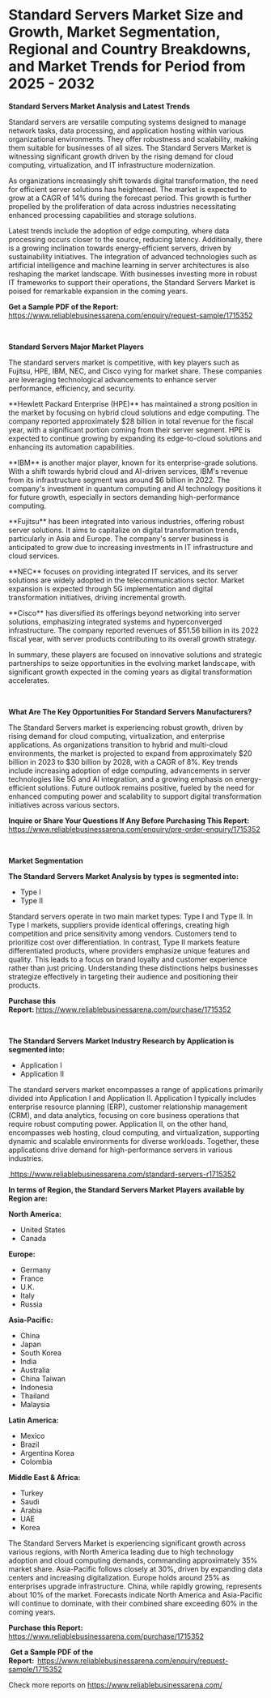 <p><h1>Standard Servers Market Size and Growth, Market Segmentation, Regional and Country Breakdowns, and Market Trends for Period from 2025 -  2032</h1></p><p><strong>Standard Servers Market Analysis and Latest Trends</strong></p>
<p><p>Standard servers are versatile computing systems designed to manage network tasks, data processing, and application hosting within various organizational environments. They offer robustness and scalability, making them suitable for businesses of all sizes. The Standard Servers Market is witnessing significant growth driven by the rising demand for cloud computing, virtualization, and IT infrastructure modernization.</p><p>As organizations increasingly shift towards digital transformation, the need for efficient server solutions has heightened. The market is expected to grow at a CAGR of 14% during the forecast period. This growth is further propelled by the proliferation of data across industries necessitating enhanced processing capabilities and storage solutions. </p><p>Latest trends include the adoption of edge computing, where data processing occurs closer to the source, reducing latency. Additionally, there is a growing inclination towards energy-efficient servers, driven by sustainability initiatives. The integration of advanced technologies such as artificial intelligence and machine learning in server architectures is also reshaping the market landscape. With businesses investing more in robust IT frameworks to support their operations, the Standard Servers Market is poised for remarkable expansion in the coming years.</p></p>
<p><strong>Get a Sample PDF of the Report:&nbsp;</strong> <a href="https://www.reliablebusinessarena.com/enquiry/request-sample/1715352?utm_campaign=1932&utm_medium=2&utm_source=Github&utm_content=ia&utm_term=12012025&utm_id=standard-servers">https://www.reliablebusinessarena.com/enquiry/request-sample/1715352</a></p>
<p>&nbsp;</p>
<p><strong>Standard Servers Major Market Players</strong></p>
<p><p>The standard servers market is competitive, with key players such as Fujitsu, HPE, IBM, NEC, and Cisco vying for market share. These companies are leveraging technological advancements to enhance server performance, efficiency, and security.</p><p>**Hewlett Packard Enterprise (HPE)** has maintained a strong position in the market by focusing on hybrid cloud solutions and edge computing. The company reported approximately $28 billion in total revenue for the fiscal year, with a significant portion coming from their server segment. HPE is expected to continue growing by expanding its edge-to-cloud solutions and enhancing its automation capabilities.</p><p>**IBM** is another major player, known for its enterprise-grade solutions. With a shift towards hybrid cloud and AI-driven services, IBM's revenue from its infrastructure segment was around $6 billion in 2022. The company's investment in quantum computing and AI technology positions it for future growth, especially in sectors demanding high-performance computing.</p><p>**Fujitsu** has been integrated into various industries, offering robust server solutions. It aims to capitalize on digital transformation trends, particularly in Asia and Europe. The company's server business is anticipated to grow due to increasing investments in IT infrastructure and cloud services.</p><p>**NEC** focuses on providing integrated IT services, and its server solutions are widely adopted in the telecommunications sector. Market expansion is expected through 5G implementation and digital transformation initiatives, driving incremental growth.</p><p>**Cisco** has diversified its offerings beyond networking into server solutions, emphasizing integrated systems and hyperconverged infrastructure. The company reported revenues of $51.56 billion in its 2022 fiscal year, with server products contributing to its overall growth strategy.</p><p>In summary, these players are focused on innovative solutions and strategic partnerships to seize opportunities in the evolving market landscape, with significant growth expected in the coming years as digital transformation accelerates.</p></p>
<p>&nbsp;</p>
<p><strong>What Are The Key Opportunities For Standard Servers Manufacturers?</strong></p>
<p><p>The Standard Servers market is experiencing robust growth, driven by rising demand for cloud computing, virtualization, and enterprise applications. As organizations transition to hybrid and multi-cloud environments, the market is projected to expand from approximately $20 billion in 2023 to $30 billion by 2028, with a CAGR of 8%. Key trends include increasing adoption of edge computing, advancements in server technologies like 5G and AI integration, and a growing emphasis on energy-efficient solutions. Future outlook remains positive, fueled by the need for enhanced computing power and scalability to support digital transformation initiatives across various sectors.</p></p>
<p><strong>Inquire or Share Your Questions If Any Before Purchasing This Report:</strong> <a href="https://www.reliablebusinessarena.com/enquiry/pre-order-enquiry/1715352?utm_campaign=1932&utm_medium=2&utm_source=Github&utm_content=ia&utm_term=12012025&utm_id=standard-servers">https://www.reliablebusinessarena.com/enquiry/pre-order-enquiry/1715352</a></p>
<p>&nbsp;</p>
<p><strong>Market Segmentation</strong></p>
<p><strong>The Standard Servers Market Analysis by types is segmented into:</strong></p>
<p><ul><li>Type I</li><li>Type II</li></ul></p>
<p><p>Standard servers operate in two main market types: Type I and Type II. In Type I markets, suppliers provide identical offerings, creating high competition and price sensitivity among vendors. Customers tend to prioritize cost over differentiation. In contrast, Type II markets feature differentiated products, where providers emphasize unique features and quality. This leads to a focus on brand loyalty and customer experience rather than just pricing. Understanding these distinctions helps businesses strategize effectively in targeting their audience and positioning their products.</p></p>
<p><strong>Purchase this Report:&nbsp;</strong><a href="https://www.reliablebusinessarena.com/purchase/1715352?utm_campaign=1932&utm_medium=2&utm_source=Github&utm_content=ia&utm_term=12012025&utm_id=standard-servers">https://www.reliablebusinessarena.com/purchase/1715352</a></p>
<p>&nbsp;</p>
<p><strong>The Standard Servers Market Industry Research by Application is segmented into:</strong></p>
<p><ul><li>Application I</li><li>Application II</li></ul></p>
<p><p>The standard servers market encompasses a range of applications primarily divided into Application I and Application II. Application I typically includes enterprise resource planning (ERP), customer relationship management (CRM), and data analytics, focusing on core business operations that require robust computing power. Application II, on the other hand, encompasses web hosting, cloud computing, and virtualization, supporting dynamic and scalable environments for diverse workloads. Together, these applications drive demand for high-performance servers in various industries.</p></p>
<p><a href="https://www.reliablebusinessarena.com/standard-servers-r1715352?utm_campaign=1932&utm_medium=2&utm_source=Github&utm_content=ia&utm_term=12012025&utm_id=standard-servers">&nbsp;https://www.reliablebusinessarena.com/standard-servers-r1715352</a></p>
<p><strong>In terms of Region, the Standard Servers Market Players available by Region are:</strong></p>
<p>
    <p> <strong> North America: </strong>
        <ul>
            <li>United States</li>
            <li>Canada</li>
        </ul>
        </p> 
    <p> <strong> Europe: </strong>
        <ul>
            <li>Germany</li>
            <li>France</li>
            <li>U.K.</li>
            <li>Italy</li>
            <li>Russia</li>
        </ul>
        </p> 
    <p> <strong> Asia-Pacific: </strong>
        <ul>
            <li>China</li>
            <li>Japan</li>
            <li>South Korea</li>
            <li>India</li>
            <li>Australia</li>
            <li>China Taiwan</li>
            <li>Indonesia</li>
            <li>Thailand</li>
            <li>Malaysia</li>
        </ul>
        </p> 
    <p> <strong> Latin America: </strong>
        <ul>
            <li>Mexico</li>
            <li>Brazil</li>
            <li>Argentina Korea</li>
            <li>Colombia</li>
        </ul>
        </p> 
    <p> <strong> Middle East & Africa: </strong>
        <ul>
            <li>Turkey</li>
            <li>Saudi</li>
            <li>Arabia</li>
            <li>UAE</li>
            <li>Korea</li>
        </ul>
    </p>
    </p>
<p><p>The Standard Servers Market is experiencing significant growth across various regions, with North America leading due to high technology adoption and cloud computing demands, commanding approximately 35% market share. Asia-Pacific follows closely at 30%, driven by expanding data centers and increasing digitalization. Europe holds around 25% as enterprises upgrade infrastructure. China, while rapidly growing, represents about 10% of the market. Forecasts indicate North America and Asia-Pacific will continue to dominate, with their combined share exceeding 60% in the coming years.</p></p>
<p><strong>Purchase this Report: </strong><a href="https://www.reliablebusinessarena.com/purchase/1715352?utm_campaign=1932&utm_medium=2&utm_source=Github&utm_content=ia&utm_term=12012025&utm_id=standard-servers">https://www.reliablebusinessarena.com/purchase/1715352</a></p>
<p>&nbsp;<strong>Get a Sample PDF of the Report:&nbsp;&nbsp;</strong><a href="https://www.reliablebusinessarena.com/enquiry/request-sample/1715352?utm_campaign=1932&utm_medium=2&utm_source=Github&utm_content=ia&utm_term=12012025&utm_id=standard-servers">https://www.reliablebusinessarena.com/enquiry/request-sample/1715352</a></p>
<p><strong></strong></p>
<p>Check more reports on <a href="https://www.reliablebusinessarena.com/?utm_campaign=1932&utm_medium=2&utm_source=Github&utm_content=ia&utm_term=12012025&utm_id=standard-servers">https://www.reliablebusinessarena.com/</a></p>